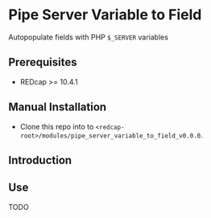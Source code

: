 # Pipe Server Variable to Field
Autopopulate fields with PHP `$_SERVER` variables

## Prerequisites
 - REDcap >= 10.4.1

## Manual Installation
- Clone this repo into to `<redcap-root>/modules/pipe_server_variable_to_field_v0.0.0`.

## Introduction

## Use

TODO
